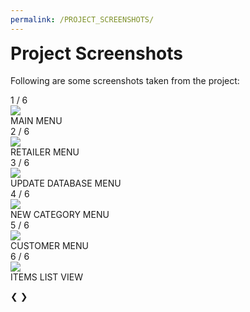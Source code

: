 ```yaml
---
permalink: /PROJECT_SCREENSHOTS/
---
```


<body>
  <h1 style="margin-top: 0px;">Project Screenshots</h1>
  <p>Following are some screenshots taken from the project:</p>
    
  <div class="slideshow-container">
  
  <div class="mySlides fade">
    <div class="numbertext">1 / 6</div>
    <img src="https://user-images.githubusercontent.com/66676402/105516377-9e73d180-5cf7-11eb-9fa2-56e63876dc15.jpg">
    <div class="text">MAIN MENU</div>
  </div>
  
  <div class="mySlides fade">
    <div class="numbertext">2 / 6</div>
    <img src="https://user-images.githubusercontent.com/66676402/105516540-d3802400-5cf7-11eb-8ea6-8cb51604ef36.jpg">
    <div class="text">RETAILER MENU</div>
  </div>
  
  <div class="mySlides fade">
    <div class="numbertext">3 / 6</div>
    <img src="https://user-images.githubusercontent.com/66676402/105516475-bcd9cd00-5cf7-11eb-99f5-d78b6b0d8779.jpg">
    <div class="text">UPDATE DATABASE MENU</div>
  </div>
  
  <div class="mySlides fade">
    <div class="numbertext">4 / 6</div>
    <img src="https://user-images.githubusercontent.com/66676402/105516969-48535e00-5cf8-11eb-98bd-faff57761052.jpg">
    <div class="text">NEW CATEGORY MENU</div>
  </div>
  
  <div class="mySlides fade">
    <div class="numbertext">5 / 6</div>
    <img src="https://user-images.githubusercontent.com/66676402/105516611-e7c42100-5cf7-11eb-87aa-4fec0b9f600c.jpg">
    <div class="text">CUSTOMER MENU</div>
  </div>
  
  <div class="mySlides fade">
    <div class="numbertext">6 / 6</div>
    <img src="https://user-images.githubusercontent.com/66676402/105516803-1cd07380-5cf8-11eb-9dde-98dc72e173da.jpg">
    <div class="text">ITEMS LIST VIEW</div>
  </div>
  
  <a class="prev" onclick="plusSlides(-1)">&#10094;</a>
  <a class="next" onclick="plusSlides(1)">&#10095;</a>
  </div>
  <br>
  
  <div style="text-align:center">
    <span class="dot" onclick="currentSlide(1)"></span> 
    <span class="dot" onclick="currentSlide(2)"></span> 
    <span class="dot" onclick="currentSlide(3)"></span>
    <span class="dot" onclick="currentSlide(4)"></span> 
    <span class="dot" onclick="currentSlide(5)"></span> 
    <span class="dot" onclick="currentSlide(6)"></span>
  </div>

  <script>
    {% include scripts/slideshow.js %}
  </script>
</body>
